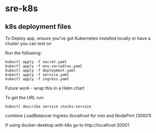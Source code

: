 # sre-k8s
## k8s deployment files

To Deploy app, ensure you've got Kubernetes installed locally or have a cluster you can test on

Run the following:
```
kubectl apply -f secret.yaml
kubectl apply -f env-variables.yaml
kubectl apply -f deployment.yaml
kubectl apply -f service.yaml
kubectl apply -f ingress.yaml
```
Future work - wrap this in a Helm chart

To get the URL run:
```
kubectl describe service stocks-service
```
combine LoadBalancer Ingress (localhost for me) and NodePort (30001)

If using docker-desktop with k8s go to http://localhost:30001
